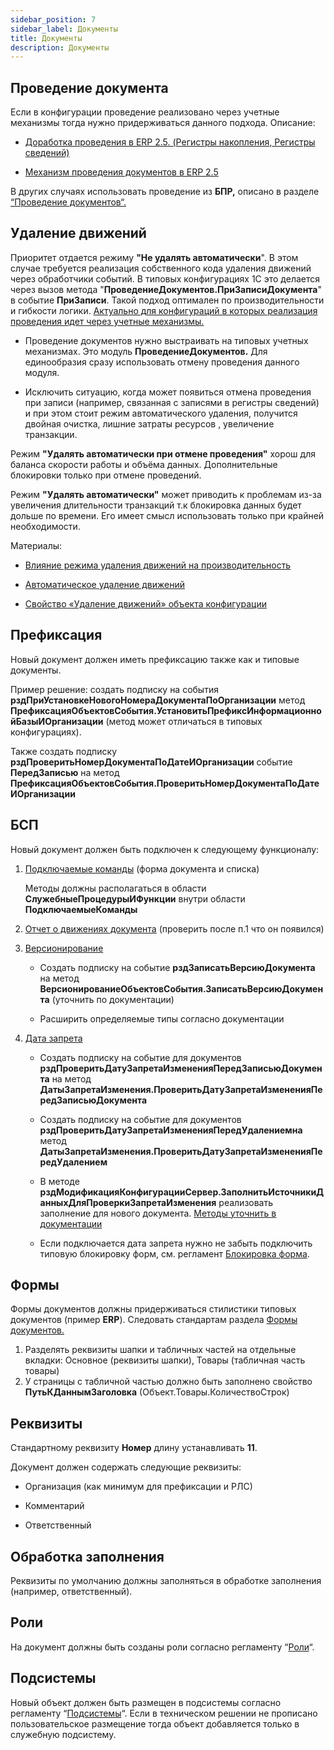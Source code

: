 ```yaml
---
sidebar_position: 7
sidebar_label: Документы
title: Документы
description: Документы
---
```

## Проведение документа

Если в конфигурации проведение реализовано через учетные механизмы тогда нужно придерживаться данного подхода. Описание:

* [Доработка проведения в ERP 2.5. (Регистры накопления, Регистры сведений)](https://infostart.ru/1c/articles/1343740/)

* [Механизм проведения документов в ERP 2.5](https://www.youtube.com/watch?v=5I-ZwiNjj0I)

В других случаях использовать проведение из **БПР,** описано в разделе [“Проведение документов“.](../../psl/carrying_out_documents.md)

## Удаление движений

Приоритет отдается режиму **"Не удалять автоматически**". В этом случае требуется реализация собственного кода удаления движений через обработчики событий. В типовых конфигурациях 1С это делается через вызов метода "**ПроведениеДокументов.ПриЗаписиДокумента**" в событие **ПриЗаписи**. Такой подход оптимален по производительности и гибкости логики. <u>Актуально для конфигураций в которых реализация проведения идет через учетные механизмы.</u>

* Проведение документов нужно выстраивать на типовых учетных механизмах. Это модуль **ПроведениеДокументов.** Для единообразия сразу использовать отмену проведения данного модуля.

* Исключить ситуацию, когда может появиться отмена проведения при записи (например, связанная с записями в регистры сведений) и при этом стоит режим автоматического удаления, получится двойная очистка, лишние затраты ресурсов , увеличение транзакции.

Режим **"Удалять автоматически при отмене проведения"** хорош для баланса скорости работы и объёма данных. Дополнительные блокировки только при отмене проведений.

Режим **"Удалять автоматически"** может приводить к проблемам из-за увеличения длительности транзакций т.к блокировка данных будет дольше по времени. Его имеет смысл использовать только при крайней необходимости.

Материалы:

* [Влияние режима удаления движений на производительность](https://infostart.ru/1c/articles/202199/)

* [Автоматическое удаление движений](https://its.1c.ru/db/pubapplied/content/191/hdoc)

* [Свойство «Удаление движений» объекта конфигурации](%D0%A1%D0%B2%D0%BE%D0%B9%D1%81%D1%82%D0%B2%D0%BE%20%C2%AB%D0%A3%D0%B4%D0%B0%D0%BB%D0%B5%D0%BD%D0%B8%D0%B5%20%D0%B4%D0%B2%D0%B8%D0%B6%D0%B5%D0%BD%D0%B8%D0%B9%C2%BB%20%D0%BE%D0%B1%D1%8A%D0%B5%D0%BA%D1%82%D0%B0%20%D0%BA%D0%BE%D0%BD%D1%84%D0%B8%D0%B3%D1%83%D1%80%D0%B0%D1%86%D0%B8%D0%B8)

## Префиксация

Новый документ должен иметь префиксацию также как и типовые документы.

Пример решение: cоздать подписку на события **рздПриУстановкеНовогоНомераДокументаПоОрганизации** метод **ПрефиксацияОбъектовСобытия.УстановитьПрефиксИнформационнойБазыИОрганизации** (метод может отличаться в типовых конфигурациях).

Также создать подписку **рздПроверитьНомерДокументаПоДатеИОрганизации** событие **ПередЗаписью** на метод **ПрефиксацияОбъектовСобытия.ПроверитьНомерДокументаПоДатеИОрганизации**

## БСП

Новый документ должен быть подключен к следующему функционалу:

1. [Подключаемые команды](https://its.1c.ru/db/bsp319doc#content:4:hdoc:issogl2_%D0%BD%D0%B0%D1%81%D1%82%D1%80%D0%BE%D0%B9%D0%BA%D0%B038) (форма документа и списка)

    Методы должны располагаться в области **СлужебныеПроцедурыИФункции** внутри области **ПодключаемыеКоманды**

2. [Отчет о движениях документа](https://its.1c.ru/db/bsp319doc#content:4:hdoc:issogl2_%D0%BD%D0%B0%D1%81%D1%82%D1%80%D0%BE%D0%B9%D0%BA%D0%B035) (проверить после п.1 что он появился)

3. [Версионирование](https://its.1c.ru/db/bsp319doc#content:4:hdoc:issogl2_%D0%BD%D0%B0%D1%81%D1%82%D1%80%D0%BE%D0%B9%D0%BA%D0%B08)
   
   * Создать подписку на событие **рздЗаписатьВерсиюДокумента** на метод **ВерсионированиеОбъектовСобытия.ЗаписатьВерсиюДокумента** (уточнить по документации)
   
   * Расширить определяемые типы согласно документации

4. [Дата запрета](https://its.1c.ru/db/bsp319doc#content:4:hdoc:issogl2_%D0%BD%D0%B0%D1%81%D1%82%D1%80%D0%BE%D0%B9%D0%BA%D0%B013)
   
   * Создать подписку на событие для документов **рздПроверитьДатуЗапретаИзмененияПередЗаписьюДокумента** на метод **ДатыЗапретаИзменения.ПроверитьДатуЗапретаИзмененияПередЗаписьюДокумента**
   
   * Создать подписку на событие для документов **рздПроверитьДатуЗапретаИзмененияПередУдалениемна** метод **ДатыЗапретаИзменения.ПроверитьДатуЗапретаИзмененияПередУдалением**
   
   * В методе **рздМодификацияКонфигурацииСервер.ЗаполнитьИсточникиДанныхДляПроверкиЗапретаИзменения** реализовать заполнение для нового документа.
   <u>Методы уточнить в документации</u>
   
   * Если подключается дата запрета нужно не забыть подключить типовую блокировку форм, см. регламент [Блокировка форма](../blocking_forms.md).

## Формы

Формы документов должны придерживаться стилистики типовых документов (пример **ERP**). Следовать стандартам раздела [Формы документов.](https://its.1c.ru/db/v8std#browse:13:-1:7:9)

1. Разделять реквизиты шапки и табличных частей на отдельные вкладки: Основное (реквизиты шапки), Товары (табличная часть товары)
2. У страницы с табличной частью должно быть заполнено свойство **ПутьКДаннымЗаголовка** (Объект.Товары.КоличествоСтрок)

## Реквизиты

Стандартному реквизиту **Номер** длину устанавливать **11**.

Документ должен содержать следующие реквизиты:

* Организация (как минимум для префиксации и РЛС)

* Комментарий

* Ответственный

## Обработка заполнения

Реквизиты по умолчанию должны заполняться в обработке заполнения (например, ответственный).

## Роли

На документ должны быть созданы роли согласно регламенту “[Роли](roles.md)“.

## Подсистемы

Новый объект должен быть размещен в подсистемы согласно регламенту “[Подсистемы](subsystem.md)“. Если в техническом решении не прописано пользовательское размещение тогда объект добавляется только в служебную подсистему.